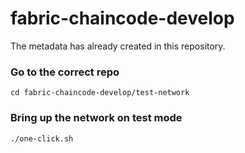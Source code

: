 # fabric-chaincode-develop

The metadata has already created in this repository.

### Go to the correct repo

`cd fabric-chaincode-develop/test-network`

### Bring up the network on test mode

`./one-click.sh`
